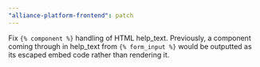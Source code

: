 ```yaml
---
"alliance-platform-frontend": patch
---
```


Fix `{% component %}` handling of HTML help_text. Previously, a component coming through in help_text from `{% form_input %}` would be outputted as its escaped embed code rather than rendering it.
